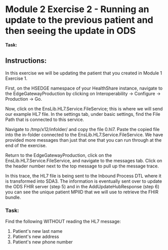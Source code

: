 # Module 2 Exercise 2 - Running an update to the previous patient and then seeing the update in ODS 


**Task:** 

## Instructions:


In this exercise we will be updating the patient that you created in Module 1 Exercise 1. 

First, on the HSEDGE namespace of your HealthShare instance, navigate to the EdgeGatewayProduction  by clicking on Interoperability -> Configure -> Production -> Go. 

Now, click on the EnsLib.HL7.Service.FileService; this is where we will send our example HL7 file. In the settings tab, under basic settings, find the File Path that is connected to this service.

Navigate to /tmp/x12/infolder/ and copy the file 0.hl7. Paste the copied file into the in-folder connected to the EnsLib.HL7.Service.FileService. We have provided more messages than just that one that you can run through at the end of the exercise.

Return to the EdgeGatewayProduction, click on the EnsLib.HL7.Service.FileService, and navigate to the messages tab. Click on the header number next to the top message to pull up the message trace. 

In this trace, the HL7 file is being sent to the Inbound Process DTL where it is transformed into SDA3. The information is eventually sent over to update the ODS FHIR server (step 5) and in the AddUpdateHubResponse (step 6) you can see the unique patient MPIID that we will use to retrieve the FHIR bundle.

### Task:

Find the following WITHOUT reading the HL7 message:

1. Patient's new last name
2. Patient's new address
3. Patient's new phone number